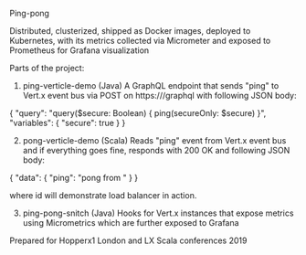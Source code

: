 Ping-pong


Distributed, clusterized, shipped as Docker images, deployed to Kubernetes, with its metrics collected via Micrometer and exposed to Prometheus for Grafana visualization

Parts of the project:
1) ping-verticle-demo (Java)
A GraphQL endpoint that sends "ping" to Vert.x event bus via POST on https://<host>/graphql with following JSON body:

{
	"query": "query($secure: Boolean) { ping(secureOnly: $secure) }",
	"variables": {
		"secure": true
	}
}

2) pong-verticle-demo (Scala)
Reads "ping" event from Vert.x event bus and if everything goes fine, responds with 200 OK and following JSON body:

{
    "data": {
        "ping": "pong from <id>"
    }
}

where id will demonstrate load balancer in action.

3) ping-pong-snitch (Java)
Hooks for Vert.x instances that expose metrics using Micrometrics which are further exposed to Grafana


Prepared for Hopperx1 London and LX Scala conferences
2019
